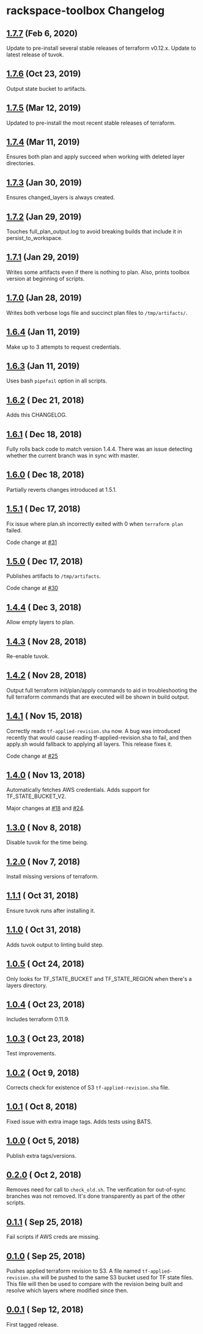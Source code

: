 # rackspace-toolbox Changelog

## [1.7.7](https://github.com/rackspace-infrastructure-automation/rackspace-toolbox/releases/tag/1.7.7) (Feb 6, 2020)

Update to pre-install several stable releases of terraform v0.12.x.
Update to latest release of tuvok.

## [1.7.6](https://github.com/rackspace-infrastructure-automation/rackspace-toolbox/releases/tag/1.7.6) (Oct 23, 2019)

Output state bucket to artifacts.

## [1.7.5](https://github.com/rackspace-infrastructure-automation/rackspace-toolbox/releases/tag/1.7.5) (Mar 12, 2019)

Updated to pre-install the most recent stable releases of terraform.

## [1.7.4](https://github.com/rackspace-infrastructure-automation/rackspace-toolbox/releases/tag/1.7.4) (Mar 11, 2019)

Ensures both plan and apply succeed when working with deleted layer directories.

## [1.7.3](https://github.com/rackspace-infrastructure-automation/rackspace-toolbox/releases/tag/1.7.3) (Jan 30, 2019)

Ensures changed_layers is always created.

## [1.7.2](https://github.com/rackspace-infrastructure-automation/rackspace-toolbox/releases/tag/1.7.2) (Jan 29, 2019)

Touches full_plan_output.log to avoid breaking builds that include it in persist_to_workspace.

## [1.7.1](https://github.com/rackspace-infrastructure-automation/rackspace-toolbox/releases/tag/1.7.1) (Jan 29, 2019)

Writes some artifacts even if there is nothing to plan. Also, prints toolbox version at beginning of scripts.

## [1.7.0](https://github.com/rackspace-infrastructure-automation/rackspace-toolbox/releases/tag/1.7.0) (Jan 28, 2019)

Writes both verbose logs file and succinct plan files to `/tmp/artifacts/`.

## [1.6.4](https://github.com/rackspace-infrastructure-automation/rackspace-toolbox/releases/tag/1.6.4) (Jan 11, 2019)

Make up to 3 attempts to request credentials.

## [1.6.3](https://github.com/rackspace-infrastructure-automation/rackspace-toolbox/releases/tag/1.6.3) (Jan 11, 2019)

Uses bash `pipefail` option in all scripts.

## [1.6.2](https://github.com/rackspace-infrastructure-automation/rackspace-toolbox/releases/tag/1.6.2) ( Dec 21, 2018)

Adds this CHANGELOG.

## [1.6.1](https://github.com/rackspace-infrastructure-automation/rackspace-toolbox/releases/tag/1.6.1) ( Dec 18, 2018)

Fully rolls back code to match version 1.4.4. There was an issue detecting whether the current branch was in sync with master.

## [1.6.0](https://github.com/rackspace-infrastructure-automation/rackspace-toolbox/releases/tag/1.6.0) ( Dec 18, 2018)

Partially reverts changes introduced at 1.5.1.

## [1.5.1](https://github.com/rackspace-infrastructure-automation/rackspace-toolbox/releases/tag/1.5.1) ( Dec 17, 2018)

Fix issue where plan.sh incorrectly exited with 0  when `terraform plan` failed.

Code change at [#31](https://github.com/rackspace-infrastructure-automation/rackspace-toolbox/pull/31)

## [1.5.0](https://github.com/rackspace-infrastructure-automation/rackspace-toolbox/releases/tag/1.5.0) ( Dec 17, 2018)

Publishes artifacts to `/tmp/artifacts`.

Code change at [#30](https://github.com/rackspace-infrastructure-automation/rackspace-toolbox/pull/30)

## [1.4.4](https://github.com/rackspace-infrastructure-automation/rackspace-toolbox/releases/tag/1.4.4) ( Dec 3, 2018)

Allow empty layers to plan.

## [1.4.3](https://github.com/rackspace-infrastructure-automation/rackspace-toolbox/releases/tag/1.4.3) ( Nov 28, 2018)

Re-enable tuvok.

## [1.4.2](https://github.com/rackspace-infrastructure-automation/rackspace-toolbox/releases/tag/1.4.2) ( Nov 28, 2018)

Output full terraform init/plan/apply commands to aid in troubleshooting the full terraform commands that are executed will be shown in build output.

## [1.4.1](https://github.com/rackspace-infrastructure-automation/rackspace-toolbox/releases/tag/1.4.1) ( Nov 15, 2018)

Correctly reads `tf-applied-revision.sha` now. A bug was introduced recently that would cause reading tf-applied-revision.sha to fail, and then apply.sh would fallback to applying all layers. This release fixes it.

Code change at [#25](https://github.com/rackspace-infrastructure-automation/rackspace-toolbox/pull/25)

## [1.4.0](https://github.com/rackspace-infrastructure-automation/rackspace-toolbox/releases/tag/1.4.0) ( Nov 13, 2018)

Automatically fetches AWS credentials. Adds support for TF_STATE_BUCKET_V2.

Major changes at [#18](https://github.com/rackspace-infrastructure-automation/rackspace-toolbox/pull/18) and [#24](https://github.com/rackspace-infrastructure-automation/rackspace-toolbox/pull/24).

## [1.3.0](https://github.com/rackspace-infrastructure-automation/rackspace-toolbox/releases/tag/1.3.0) ( Nov 8, 2018)

Disable tuvok for the time being.

## [1.2.0](https://github.com/rackspace-infrastructure-automation/rackspace-toolbox/releases/tag/1.2.0) ( Nov 7, 2018)

Install missing versions of terraform.

## [1.1.1](https://github.com/rackspace-infrastructure-automation/rackspace-toolbox/releases/tag/1.1.1) ( Oct 31, 2018)

Ensure tuvok runs after installing it.

## [1.1.0](https://github.com/rackspace-infrastructure-automation/rackspace-toolbox/releases/tag/1.1.0) ( Oct 31, 2018)

Adds tuvok output to linting build step.

## [1.0.5](https://github.com/rackspace-infrastructure-automation/rackspace-toolbox/releases/tag/1.0.5) ( Oct 24, 2018)

Only looks for TF_STATE_BUCKET and TF_STATE_REGION when there's a layers directory.

## [1.0.4](https://github.com/rackspace-infrastructure-automation/rackspace-toolbox/releases/tag/1.0.4) ( Oct 23, 2018)

Includes terraform 0.11.9.

## [1.0.3](https://github.com/rackspace-infrastructure-automation/rackspace-toolbox/releases/tag/1.0.3) ( Oct 23, 2018)

Test improvements.

## [1.0.2](https://github.com/rackspace-infrastructure-automation/rackspace-toolbox/releases/tag/1.0.2) ( Oct 9, 2018)

Corrects check for existence of S3 `tf-applied-revision.sha` file.

## [1.0.1](https://github.com/rackspace-infrastructure-automation/rackspace-toolbox/releases/tag/1.0.1) ( Oct 8, 2018)

Fixed issue with extra image tags. Adds tests using BATS.

## [1.0.0](https://github.com/rackspace-infrastructure-automation/rackspace-toolbox/releases/tag/1.0.0) ( Oct 5, 2018)

Publish extra tags/versions.

## [0.2.0](https://github.com/rackspace-infrastructure-automation/rackspace-toolbox/releases/tag/0.2.0) ( Oct 2, 2018)

Removes need for call to `check_old.sh`. The verification for out-of-sync branches was not removed. It's done transparently as part of the other scripts.

## [0.1.1](https://github.com/rackspace-infrastructure-automation/rackspace-toolbox/releases/tag/0.1.1) ( Sep 25, 2018)

Fail scripts if AWS creds are missing.

## [0.1.0](https://github.com/rackspace-infrastructure-automation/rackspace-toolbox/releases/tag/0.1.0) ( Sep 25, 2018)

Pushes applied terraform revision to S3. A file named `tf-applied-revision.sha` will be pushed to the same S3 bucket used for TF state files. This file will then be used to compare with the revision being built and resolve which layers where modified since then.

## [0.0.1](https://github.com/rackspace-infrastructure-automation/rackspace-toolbox/releases/tag/0.0.1) ( Sep 12, 2018)

First tagged release.
